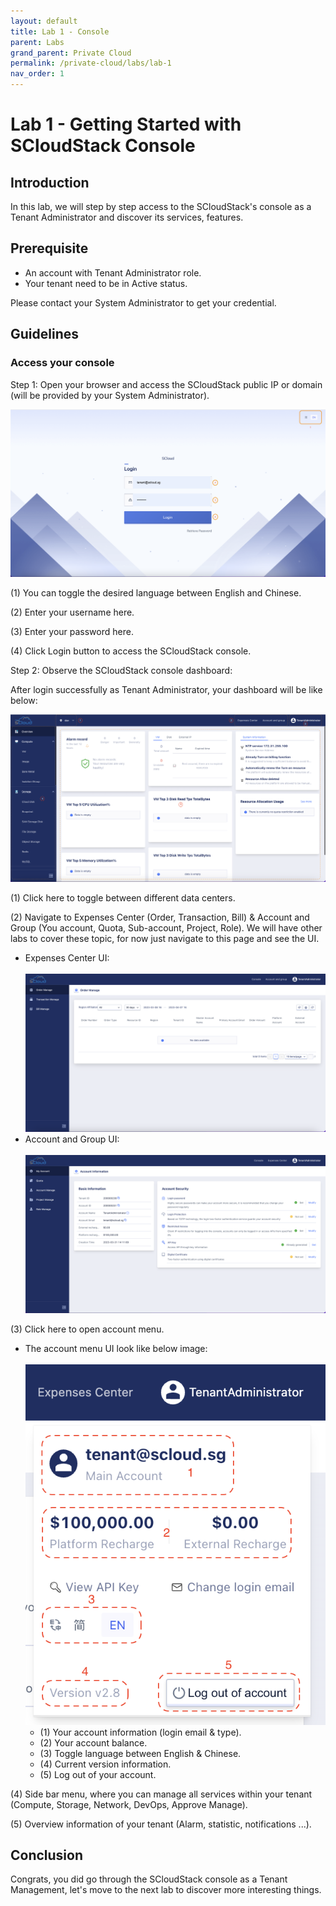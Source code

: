 ```yaml
---
layout: default
title: Lab 1 - Console
parent: Labs
grand_parent: Private Cloud
permalink: /private-cloud/labs/lab-1
nav_order: 1
---
```

# Lab 1 - Getting Started with SCloudStack Console
## Introduction
In this lab, we will step by step access to the SCloudStack's console as a Tenant Administrator and discover its services, features.
## Prerequisite
- An account with Tenant Administrator role. 
- Your tenant need to be in Active status.

Please contact your System Administrator to get your credential.
## Guidelines
### Access your console

Step 1: Open your browser and access the SCloudStack public IP or domain (will be provided by your System Administrator).

![1](/assets/images/labs/lab-1.png)

(1) You can toggle the desired language between English and Chinese.

(2) Enter your username here.

(3) Enter your password here.

(4) Click Login button to access the SCloudStack console.

Step 2: Observe the SCloudStack console dashboard:

After login successfully as Tenant Administrator, your dashboard will be like below:

![1](/assets/images/labs/lab-2.png)

(1) Click here to toggle between different data centers.

(2) Navigate to Expenses Center (Order, Transaction, Bill) & Account and Group (You account, Quota, Sub-account, Project, Role). We will have other labs to cover these topic, for now just navigate to this page and see the UI.

- Expenses Center UI: <br/><br/>
![1](/assets/images/labs/lab-5.png)
- Account and Group UI: <br/><br/>
![1](/assets/images/labs/lab-4.png)

(3) Click here to open account menu.
- The account menu UI look like below image:<br/><br/>
![1](/assets/images/labs/lab-3.png)
  - (1) Your account information (login email & type).
  - (2) Your account balance.
  - (3) Toggle language between English & Chinese.
  - (4) Current version information.
  - (5) Log out of your account.

(4) Side bar menu, where you can manage all services within your tenant (Compute, Storage, Network, DevOps, Approve Manage).

(5) Overview information of your tenant (Alarm, statistic, notifications ...).

## Conclusion
Congrats, you did go through the SCloudStack console as a Tenant Management, let's move to the next lab to discover more interesting things.